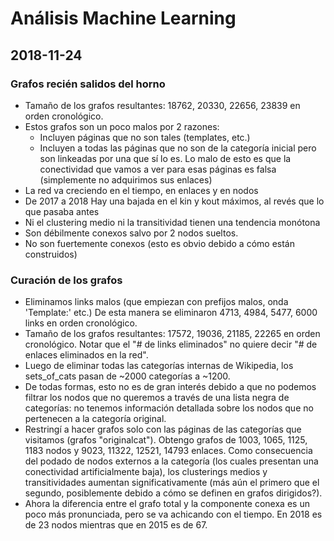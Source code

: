 # Análisis Machine Learning

## 2018-11-24

### Grafos recién salidos del horno

- Tamaño de los grafos resultantes: 18762, 20330, 22656, 23839 en orden cronológico.
- Estos grafos son un poco malos por 2 razones:
    - Incluyen páginas que no son tales (templates, etc.)
    - Incluyen a todas las páginas que no son de la categoría inicial pero son
    linkeadas por una que sí lo es. Lo malo de esto es que la conectividad que
    vamos a ver para esas páginas es falsa (simplemente no adquirimos sus enlaces)
- La red va creciendo en el tiempo, en enlaces y en nodos
- De 2017 a 2018 Hay una bajada en el kin y kout máximos, al revés que lo que
pasaba antes
- Ni el clustering medio ni la transitividad tienen una tendencia monótona
- Son débilmente conexos salvo por 2 nodos sueltos.
- No son fuertemente conexos (esto es obvio debido a cómo están construidos)

### Curación de los grafos

- Eliminamos links malos (que empiezan con prefijos malos, onda 'Template:' etc.)
De esta manera se eliminaron 4713, 4984, 5477, 6000 links en orden cronológico.
- Tamaño de los grafos resultantes: 17572, 19036, 21185, 22265 en orden cronológico.
Notar que el "# de links eliminados" no quiere decir "# de enlaces eliminados
en la red".
- Luego de eliminar todas las categorías internas de Wikipedia, los sets_of_cats
pasan de ~2000 categorías a ~1200.
- De todas formas, esto no es de gran interés debido a que no podemos filtrar los
nodos que no queremos a través de una lista negra de categorías: no tenemos
información detallada sobre los nodos que no pertenecen a la categoría original.
- Restringí a hacer grafos solo con las páginas de las categorías que visitamos
(grafos "originalcat"). Obtengo grafos de 1003, 1065, 1125, 1183 nodos y
9023, 11322, 12521, 14793 enlaces. Como consecuencia del podado de nodos externos
a la categoría (los cuales presentan una conectividad artificialmente baja),
los clusterings medios y transitividades aumentan significativamente (más aún
el primero que el segundo, posiblemente debido a cómo se definen en grafos
dirigidos?).
- Ahora la diferencia entre el grafo total y la componente conexa es un poco
más pronunciada, pero se va achicando con el tiempo. En 2018 es de 23 nodos
mientras que en 2015 es de 67.